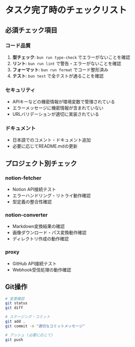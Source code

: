 # タスク完了時のチェックリスト

## 必須チェック項目

### コード品質
1. **型チェック**: `bun run type-check` でエラーがないことを確認
2. **リント**: `bun run lint` で警告・エラーがないことを確認  
3. **フォーマット**: `bun run format` でコード整形済み
4. **テスト**: `bun test` で全テストが通ることを確認

### セキュリティ
- APIキーなどの機密情報が環境変数で管理されている
- エラーメッセージに機密情報が含まれていない
- URLバリデーションが適切に実装されている

### ドキュメント
- 日本語でのコメント・ドキュメント追加
- 必要に応じてREADME.mdの更新

## プロジェクト別チェック

### notion-fetcher
- Notion API接続テスト
- エラーハンドリング・リトライ動作確認
- 型定義の整合性確認

### notion-converter
- Markdown変換結果の確認
- 画像ダウンロード・パス変換動作確認
- ディレクトリ作成の動作確認

### proxy
- GitHub API接続テスト
- Webhook受信処理の動作確認

## Git操作
```bash
# 変更確認
git status
git diff

# ステージング・コミット
git add .
git commit -m "適切なコミットメッセージ"

# プッシュ (必要に応じて)
git push
```